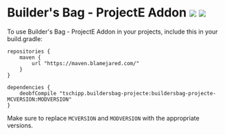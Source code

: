 
# Builder's Bag - ProjectE Addon [![](http://cf.way2muchnoise.eu/builders-bag-projecte-addon.svg)](https://minecraft.curseforge.com/projects/builders-bag-projecte-addon) [![](http://cf.way2muchnoise.eu/versions/builders-bag-projecte-addon.svg)](https://minecraft.curseforge.com/projects/builders-bag-projecte-addon)

To use Builder's Bag - ProjectE Addon in your projects, include this in your build.gradle:
```
repositories {
	maven {
		url "https://maven.blamejared.com/"
	}
}

dependencies {
	deobfCompile "tschipp.buildersbag-projecte:buildersbag-projecte-MCVERSION:MODVERSION" 
}
```
Make sure to replace `MCVERSION` and `MODVERSION` with the appropriate versions.
